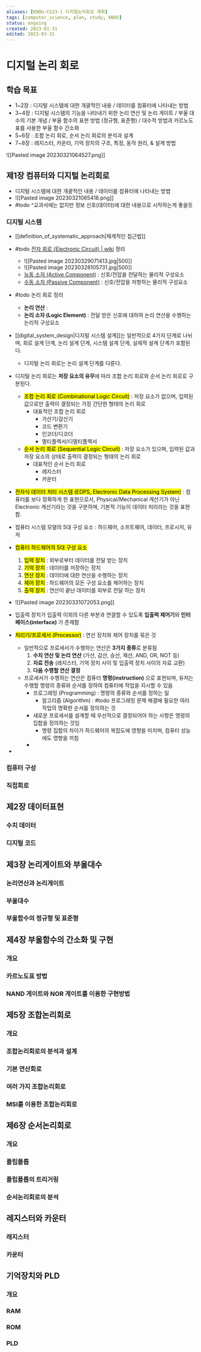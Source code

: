 ```yaml
---
aliases: [KNOU-CS23-1 디지털논리회로 계획]
tags: [computer_science, plan, study, KNOU]
status: ongoing
created: 2023-01-31
edited: 2023-03-31
---
```


# 디지털 논리 회로

## 학습 목표
- 1~2장 : 디지털 시스템에 대한 개괄적인 내용 / 데이터를 컴퓨터에 나타내는 방법
- 3~4장 : 디지털 시스템의 기능을 나타내기 위한 논리 연산 및 논리 게이트 / 부울 대수의 기본 개념 / 부울 함수의 표현 방법 (정규형, 표준형) / 대수적 방법과 카르노도표를 사용한 부울 함수 간소화
- 5~6장 : 조합 논리 회로, 순서 논리 회로의 분석과 설계
- 7~8장 : 레지스터, 카운터, 기억 장치의 구조, 특정, 동작 원리, & 설계 방법

![[Pasted image 20230321064527.png]]

## 제1장 컴퓨터와 디지털 논리회로

- 디지털 시스템에 대한 개괄적인 내용 / 데이터를 컴퓨터에 나타내는 방법
- ![[Pasted image 20230321065418.png]]
- #todo ^교과서에는 없지만 정보 신호(데이터)에 대한 내용으로 시작하는게 좋을듯


### 디지털 시스템

- [[definition_of_systematic_approach|체계적인 접근법]]


- #todo [전자 회로 (Electronic Circuit) | wiki](https://en.wikipedia.org/wiki/Electronic_circuit) 정리
	- ![[Pasted image 20230329071413.jpg|500]]
	- ![[Pasted image 20230328105731.jpg|500]]
	- [능동 소자 (Active Component)](https://en.wikipedia.org/wiki/Electronic_component#Active_components) : 신호/전압을 전달하는 물리적 구성요소
	- [수동 소자 (Passive Component)](https://en.wikipedia.org/wiki/Electronic_component#Passive_components) : 신호/전압을 저항하는 물리적 구성요소
- #todo 논리 회로 정리
	- **논리 연산** : 
	- **논리 소자 (Logic Element)** : 전달 받은 신호에 대하여 논리 연산을 수행하는 논리적 구성요소
- [[digital_system_design|디지털 시스템 설계]]는 일반적으로 4가지 단계로 나뉘며, 회로 설계 단계, 논리 설계 단계, 시스템 설계 단계, 실제적 설계 단계가 포함된다.
	- 디지털 논리 회로는 논리 설계 단계를 다룬다.
- 디지털 논리 회로는 **저장 요소의 유무**에 따라 조합 논리 회로와 순서 논리 회로로 구분된다.
	- <mark class="hltr-trippy">조합 논리 회로 (Combinational Logic Circuit)</mark> : 저장 요소가 없으며, 입력된 값으로만 출력이 결정되는 가장 간단한 형태의 논리 회로
		- 대표적인 조합 논리 회로
			- 가산기/감산기
			- 코드 변환기
			- 인코더/디코더
			- 멀티플렉서/디멀티플렉서
	- <mark class="hltr-trippy">순서 논리 회로 (Sequential Logic Circuit)</mark> : 저장 요소가 있으며, 입력된 값과 저장 요소의 상태로 출력이 결정되는 형태의 논리 회로
		- 대표적인 순서 논리 회로
			- 레지스터
			- 카운터
- <mark class="hltr-trippy">전자식 데이터 처리 시스템 (EDPS, Electronic Data Processing System)</mark> : 컴퓨터를 보다 정확하게 한 표현으로서, Physical/Mechanical 계산기가 아닌 Electronic 계산기라는 것을 구분하며, 기본적 기능이 데이터 처리라는 것을 표현함.
- 컴퓨터 시스템 모델의 5대 구성 요소 : 하드웨어, 소프트웨어, 데이터, 프로시저, 유저
- <mark class="hltr-trippy">컴퓨터 하드웨어의 5대 구성 요소</mark>
	1. <mark class="hltr-trippy">입력 장치</mark> : 외부로부터 데이터를 전달 받는 장치
	2. <mark class="hltr-trippy">기억 장치</mark> : 데이터를 저장하는 장치
	3. <mark class="hltr-trippy">연산 장치</mark> : 데이터에 대한 연산을 수행하는 장치
	4. <mark class="hltr-trippy">제어 장치</mark> : 하드웨어의 모든 구성 요소를 제어하는 장치
	5. <mark class="hltr-trippy">출력 장치</mark> : 연산이 끝난 데이터를 외부로 전달 하는 장치
- ![[Pasted image 20230331072053.png]]
- 입출력 장치가 입출력 이외의 다른 부분과 연결할 수 있도록 **입출력 제어기**와 **인터페이스(interface)** 가 존재함
- <mark class="hltr-trippy">처리기/프로세서 (Processor)</mark> : 연산 장치와 제어 장치를 묶은 것
	- 일반적으로 프로세서가 수행하는 연산은 **3가지 종류**로 분류됨
		1. **수치 연산 및 논리 연산** (가산, 감산, 승산, 제산, AND, OR, NOT 등)
		2. **자료 전송** (레지스터, 기억 장치 사이 및 입출력 장치 사이의 자료 교환)
		3. **다음 수행할 연산 결정**
	- 프로세서가 수행하는 연산은 컴퓨터 **명령(instruction)** 으로 표현되며, 유저는 수행할 명령의 종류와 순서를 정하여 컴퓨터에 작업을 지시할 수 있음
		- 프로그래밍 (Programming) : 명령의 종류와 순서를 정하는 일
			- 알고리즘 (Algorithm) : #todo 프로그래밍 문제 해결에 필요한 여러 작업의 명확한 순서를 정의하는 것
		- 새로운 프로세서를 설계할 때 우선적으로 결정되어야 하는 사항은 명령의 집합을 정의하는 것임
			- 명령 집합의 차이가 하드웨어의 복잡도에 영향을 미치며, 컴퓨터 성능에도 영향을 끼침
		- 
- 

### 컴퓨터 구성

### 직접회로

## 제2장 데이터표현
### 수치 데이터

### 디지털 코드

## 제3장 논리게이트와 부울대수
### 논리연산과 논리게이트

### 부울대수

### 부울함수의 정규형 및 표준형

## 제4장 부울함수의 간소화 및 구현
### 개요

### 카르노도표 방법

### NAND 게이트와 NOR 게이트를 이용한 구현방법


## 제5장 조합논리회로

### 개요

### 조합논리회로의 분석과 설계

### 기본 연산회로

### 여러 가지 조합논리회로

### MSI를 이용한 조합논리회로

## 제6장 순서논리회로

### 개요

### 플립플롭

### 플립플롭의 트리거링

### 순서논리회로의 분석

## 레지스터와 카운터

### 레지스터

### 카운터

## 기억장치와 PLD
### 개요

### RAM

### ROM

### PLD